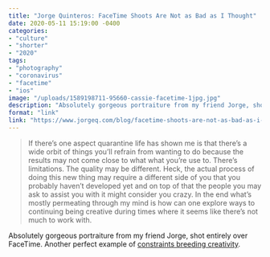 ```yaml
---
title: "Jorge Quinteros: FaceTime Shoots Are Not as Bad as I Thought"
date: 2020-05-11 15:19:00 -0400
categories: 
- "culture"
- "shorter"
- "2020"
tags: 
- "photography"
- "coronavirus"
- "facetime"
- "ios"
image: "/uploads/1589198711-95660-cassie-facetime-1jpg.jpg"
description: "Absolutely gorgeous portraiture from my friend Jorge, shot entirely over FaceTime. Another perfect example of constraints breeding creativity."
format: "link"
link: "https://www.jorgeq.com/blog/facetime-shoots-are-not-as-bad-as-i-thought?utm_source=feedburner&utm_medium=feed&utm_campaign=Feed%253A+jorgequinterosphotoblog+%2528Jorge+Quinteros%2529"
---
```


> If there’s one aspect quarantine life has shown me is that there’s a wide orbit of things you’ll refrain from wanting to do because the results may not come close to what what you’re use to. There’s limitations. The quality may be different. Heck, the actual process of doing this new thing may require a different side of you that you probably haven’t developed yet and on top of that the people you may ask to assist you with it might consider you crazy. In the end what’s mostly permeating through my mind is how can one explore ways to continuing being creative during times where it seems like there’s not much to work with.

Absolutely gorgeous portraiture from my friend Jorge, shot entirely over FaceTime. Another perfect example of [constraints breeding creativity](https://headrush.typepad.com/creating_passionate_users/2005/12/creativity_on_s.html).
